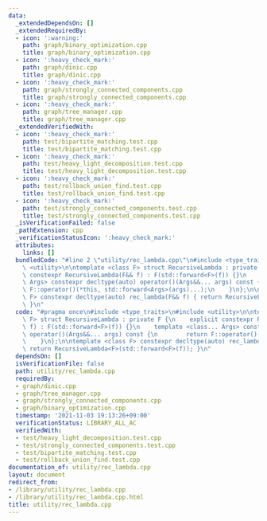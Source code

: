 ```yaml
---
data:
  _extendedDependsOn: []
  _extendedRequiredBy:
  - icon: ':warning:'
    path: graph/binary_optimization.cpp
    title: graph/binary_optimization.cpp
  - icon: ':heavy_check_mark:'
    path: graph/dinic.cpp
    title: graph/dinic.cpp
  - icon: ':heavy_check_mark:'
    path: graph/strongly_connected_components.cpp
    title: graph/strongly_connected_components.cpp
  - icon: ':heavy_check_mark:'
    path: graph/tree_manager.cpp
    title: graph/tree_manager.cpp
  _extendedVerifiedWith:
  - icon: ':heavy_check_mark:'
    path: test/bipartite_matching.test.cpp
    title: test/bipartite_matching.test.cpp
  - icon: ':heavy_check_mark:'
    path: test/heavy_light_decomposition.test.cpp
    title: test/heavy_light_decomposition.test.cpp
  - icon: ':heavy_check_mark:'
    path: test/rollback_union_find.test.cpp
    title: test/rollback_union_find.test.cpp
  - icon: ':heavy_check_mark:'
    path: test/strongly_connected_components.test.cpp
    title: test/strongly_connected_components.test.cpp
  _isVerificationFailed: false
  _pathExtension: cpp
  _verificationStatusIcon: ':heavy_check_mark:'
  attributes:
    links: []
  bundledCode: "#line 2 \"utility/rec_lambda.cpp\"\n#include <type_traits>\n#include\
    \ <utility>\n\ntemplate <class F> struct RecursiveLambda : private F {\n    explicit\
    \ constexpr RecursiveLambda(F&& f) : F(std::forward<F>(f)) {}\n    template <class...\
    \ Args> constexpr decltype(auto) operator()(Args&&... args) const {\n        return\
    \ F::operator()(*this, std::forward<Args>(args)...);\n    }\n};\n\ntemplate <class\
    \ F> constexpr decltype(auto) rec_lambda(F&& f) { return RecursiveLambda<F>(std::forward<F>(f));\
    \ }\n"
  code: "#pragma once\n#include <type_traits>\n#include <utility>\n\ntemplate <class\
    \ F> struct RecursiveLambda : private F {\n    explicit constexpr RecursiveLambda(F&&\
    \ f) : F(std::forward<F>(f)) {}\n    template <class... Args> constexpr decltype(auto)\
    \ operator()(Args&&... args) const {\n        return F::operator()(*this, std::forward<Args>(args)...);\n\
    \    }\n};\n\ntemplate <class F> constexpr decltype(auto) rec_lambda(F&& f) {\
    \ return RecursiveLambda<F>(std::forward<F>(f)); }\n"
  dependsOn: []
  isVerificationFile: false
  path: utility/rec_lambda.cpp
  requiredBy:
  - graph/dinic.cpp
  - graph/tree_manager.cpp
  - graph/strongly_connected_components.cpp
  - graph/binary_optimization.cpp
  timestamp: '2021-11-03 19:13:26+09:00'
  verificationStatus: LIBRARY_ALL_AC
  verifiedWith:
  - test/heavy_light_decomposition.test.cpp
  - test/strongly_connected_components.test.cpp
  - test/bipartite_matching.test.cpp
  - test/rollback_union_find.test.cpp
documentation_of: utility/rec_lambda.cpp
layout: document
redirect_from:
- /library/utility/rec_lambda.cpp
- /library/utility/rec_lambda.cpp.html
title: utility/rec_lambda.cpp
---
```

